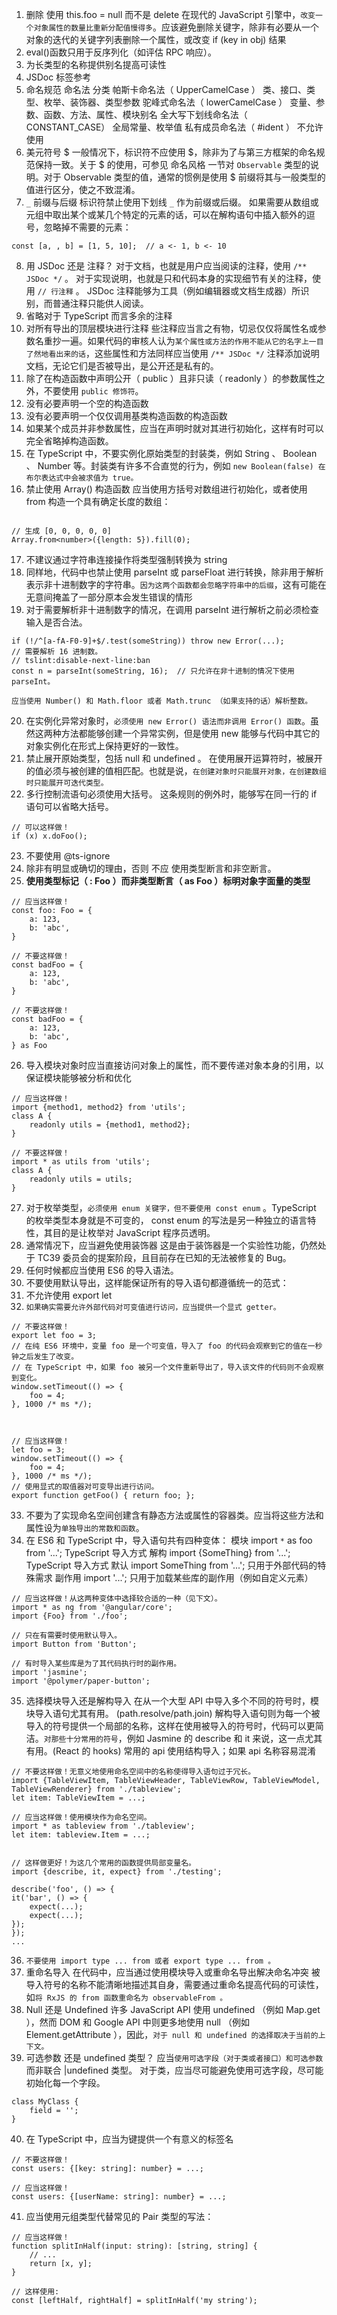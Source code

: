 1. 删除
   使用 this.foo = null 而不是 delete
   在现代的 JavaScript 引擎中，`改变一个对象属性的数量比重新分配值慢得多`。应该避免删除关键字，除非有必要从一个对象的迭代的关键字列表删除一个属性，或改变 if (key in obj) 结果
2. eval()函数只用于反序列化（如评估 RPC 响应）。
3. 为长类型的名称提供别名提高可读性
4. JSDoc 标签参考
5. 命名规范
   命名法 分类
   帕斯卡命名法（ UpperCamelCase ） 类、接口、类型、枚举、装饰器、类型参数
   驼峰式命名法（ lowerCamelCase ） 变量、参数、函数、方法、属性、模块别名
   全大写下划线命名法（ CONSTANT_CASE） 全局常量、枚举值
   私有成员命名法（ #ident ） 不允许使用
6. 美元符号 $
   一般情况下，标识符不应使用 $，除非为了与第三方框架的命名规范保持一致。关于 $ 的使用，可参见 命名风格 一节对 `Observable` 类型的说明。对于 Observable 类型的值，通常的惯例是使用 $ 前缀将其与一般类型的值进行区分，使之不致混淆。
7. `_` 前缀与后缀
   标识符禁止使用下划线 `_` 作为前缀或后缀。
   如果需要从数组或元组中取出某个或某几个特定的元素的话，可以在解构语句中插入额外的逗号，忽略掉不需要的元素：

```JS
const [a, , b] = [1, 5, 10];  // a <- 1, b <- 10
```

8. 用 JSDoc 还是 注释？
   对于文档，也就是用户应当阅读的注释，使用 `/** JSDoc */` 。
   对于实现说明，也就是只和代码本身的实现细节有关的注释，使用 `// 行注释` 。
   JSDoc 注释能够为工具（例如编辑器或文档生成器）所识别，而普通注释只能供人阅读。
9. 省略对于 TypeScript 而言多余的注释
10. 对所有导出的顶层模块进行注释
    些注释应当言之有物，切忌仅仅将属性名或参数名重抄一遍。如果代码的审核人认为`某个属性或方法的作用不能从它的名字上一目了然地看出来的话`，这些属性和方法同样应当使用 `/** JSDoc */` 注释添加说明文档，无论它们是否被导出，是公开还是私有的。
11. 除了在构造函数中声明公开（ public ）且非只读（ readonly ）的参数属性之外，不要使用 `public 修饰符`。
12. 没有必要声明一个空的构造函数
13. 没有必要声明一个仅仅调用基类构造函数的构造函数
14. 如果某个成员并非参数属性，应当在声明时就对其进行初始化，这样有时可以完全省略掉构造函数。
15. 在 TypeScript 中，不要实例化原始类型的封装类，例如 String 、 Boolean 、 Number 等。封装类有许多不合直觉的行为，例如 `new Boolean(false) 在布尔表达式中会被求值为 true。`
16. 禁止使用 Array() 构造函数
    应当使用方括号对数组进行初始化，或者使用 from 构造一个具有确定长度的数组：

```JS

// 生成 [0, 0, 0, 0, 0]
Array.from<number>({length: 5}).fill(0);
```

17. 不建议通过字符串连接操作将类型强制转换为 string
18. 同样地，代码中也禁止使用 parseInt 或 parseFloat 进行转换，除非用于解析表示非十进制数字的字符串。`因为这两个函数都会忽略字符串中的后缀`，这有可能在无意间掩盖了一部分原本会发生错误的情形
19. 对于需要解析非十进制数字的情况，在调用 parseInt 进行解析之前必须检查输入是否合法。

```JS
if (!/^[a-fA-F0-9]+$/.test(someString)) throw new Error(...);
// 需要解析 16 进制数。
// tslint:disable-next-line:ban
const n = parseInt(someString, 16);  // 只允许在非十进制的情况下使用 parseInt。
```

`应当使用 Number() 和 Math.floor 或者 Math.trunc （如果支持的话）解析整数。`

20. 在实例化异常对象时，`必须使用 new Error() 语法而非调用 Error() 函数`。虽然这两种方法都能够创建一个异常实例，但是使用 new 能够与代码中其它的对象实例化在形式上保持更好的一致性。
21. 禁止展开原始类型，包括 null 和 undefined 。
    在使用展开运算符时，被展开的值必须与被创建的值相匹配。也就是说，`在创建对象时只能展开对象，在创建数组时只能展开可迭代类型。`
22. 多行控制流语句必须使用大括号。
    这条规则的例外时，能够写在同一行的 if 语句可以省略大括号。

```JS
// 可以这样做！
if (x) x.doFoo();
```

23. 不要使用 @ts-ignore
24. 除非有明显或确切的理由，否则 不应 使用类型断言和非空断言。
25. **使用类型标记（ : Foo ）而非类型断言（ as Foo ）标明对象字面量的类型**

```JS
// 应当这样做！
const foo: Foo = {
    a: 123,
    b: 'abc',
}

// 不要这样做！
const badFoo = {
    a: 123,
    b: 'abc',
}

// 不要这样做！
const badFoo = {
    a: 123,
    b: 'abc',
} as Foo
```

26. 导入模块对象时应当直接访问对象上的属性，而不要传递对象本身的引用，以保证模块能够被分析和优化

```JS
// 应当这样做！
import {method1, method2} from 'utils';
class A {
    readonly utils = {method1, method2};
}

// 不要这样做！
import * as utils from 'utils';
class A {
    readonly utils = utils;
}
```

27. 对于枚举类型，`必须使用 enum 关键字，但不要使用 const enum` 。TypeScript 的枚举类型本身就是不可变的， const enum 的写法是另一种独立的语言特性，其目的是让枚举对 JavaScript 程序员透明。
28. 通常情况下，应当避免使用装饰器
    这是由于装饰器是一个实验性功能，仍然处于 TC39 委员会的提案阶段，且目前存在已知的无法被修复的 Bug。
29. 任何时候都应当使用 ES6 的导入语法。
30. 不要使用默认导出，这样能保证所有的导入语句都遵循统一的范式：
31. 不允许使用 export let
32. `如果确实需要允许外部代码对可变值进行访问，应当提供一个显式 getter。`

```JS
// 不要这样做！
export let foo = 3;
// 在纯 ES6 环境中，变量 foo 是一个可变值，导入了 foo 的代码会观察到它的值在一秒钟之后发生了改变。
// 在 TypeScript 中，如果 foo 被另一个文件重新导出了，导入该文件的代码则不会观察到变化。
window.setTimeout(() => {
    foo = 4;
}, 1000 /* ms */);



// 应当这样做！
let foo = 3;
window.setTimeout(() => {
    foo = 4;
}, 1000 /* ms */);
// 使用显式的取值器对可变导出进行访问。
export function getFoo() { return foo; };
```

33. 不要为了实现命名空间创建含有静态方法或属性的容器类。应当将这些方法和属性设为`单独导出的常数和函数`。
34. 在 ES6 和 TypeScript 中，导入语句共有四种变体：
    模块 import `*` as foo from '...'; TypeScript 导入方式
    解构 import {SomeThing} from '...'; TypeScript 导入方式
    默认 import SomeThing from '...'; 只用于外部代码的特殊需求
    副作用 import '...'; 只用于加载某些库的副作用（例如自定义元素）

```JS
// 应当这样做！从这两种变体中选择较合适的一种（见下文）。
import * as ng from '@angular/core';
import {Foo} from './foo';

// 只在有需要时使用默认导入。
import Button from 'Button';

// 有时导入某些库是为了其代码执行时的副作用。
import 'jasmine';
import '@polymer/paper-button';
```

35. 选择模块导入还是解构导入
    在从一个大型 API 中导入多个不同的符号时，模块导入语句尤其有用。 (path.resolve/path.join)
    解构导入语句则为每一个被导入的符号提供一个局部的名称，这样在使用被导入的符号时，代码可以更简洁。`对那些十分常用的符号`，例如 Jasmine 的 describe 和 it 来说，这一点尤其有用。(React 的 hooks)
    常用的 api 使用结构导入；如果 api 名称容易混淆

```JS
// 不要这样做！无意义地使用命名空间中的名称使得导入语句过于冗长。
import {TableViewItem, TableViewHeader, TableViewRow, TableViewModel,
TableViewRenderer} from './tableview';
let item: TableViewItem = ...;

// 应当这样做！使用模块作为命名空间。
import * as tableview from './tableview';
let item: tableview.Item = ...;


// 这样做更好！为这几个常用的函数提供局部变量名。
import {describe, it, expect} from './testing';

describe('foo', () => {
it('bar', () => {
    expect(...);
    expect(...);
});
});
...
```

36. `不要使用 import type ... from 或者 export type ... from 。`
37. 重命名导入
    在代码中，应当通过使用模块导入或重命名导出解决命名冲突
    被导入符号的名称不能清晰地描述其自身，需要通过重命名提高代码的可读性，如`将 RxJS 的 from 函数重命名为 observableFrom 。`
38. Null 还是 Undefined
    许多 JavaScript API 使用 undefined （例如 Map.get ），然而 DOM 和 Google API 中则更多地使用 null （例如 Element.getAttribute ），因此，`对于 null 和 undefined 的选择取决于当前的上下文。`
39. 可选参数 还是 undefined 类型？
    应当`使用可选字段（对于类或者接口）和可选参数`而非联合 |undefined 类型。
    对于类，应当尽可能避免使用可选字段，尽可能初始化每一个字段。

```JS
class MyClass {
    field = '';
}
```

40. 在 TypeScript 中，应当为键提供一个有意义的标签名

```JS
// 不要这样做！
const users: {[key: string]: number} = ...;

// 应当这样做！
const users: {[userName: string]: number} = ...;
```

41. 应当使用元组类型代替常见的 Pair 类型的写法：

```JS
// 应当这样做！
function splitInHalf(input: string): [string, string] {
    // ...
    return [x, y];
}

// 这样使用:
const [leftHalf, rightHalf] = splitInHalf('my string');
```
